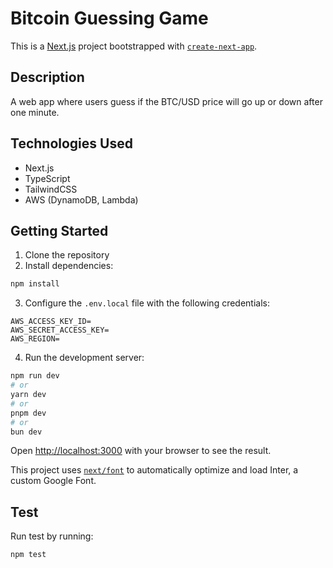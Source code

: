 # Bitcoin Guessing Game

This is a [Next.js](https://nextjs.org/) project bootstrapped with [`create-next-app`](https://github.com/vercel/next.js/tree/canary/packages/create-next-app).

## Description

A web app where users guess if the BTC/USD price will go up or down after one minute.

## Technologies Used

- Next.js
- TypeScript
- TailwindCSS
- AWS (DynamoDB, Lambda)

## Getting Started

1. Clone the repository
2. Install dependencies:
```bash
npm install
```
3. Configure the `.env.local` file with the following credentials:
  ```
AWS_ACCESS_KEY_ID=
AWS_SECRET_ACCESS_KEY=
AWS_REGION=
  ```

4. Run the development server:

```bash
npm run dev
# or
yarn dev
# or
pnpm dev
# or
bun dev
```

Open [http://localhost:3000](http://localhost:3000) with your browser to see the result.

This project uses [`next/font`](https://nextjs.org/docs/basic-features/font-optimization) to automatically optimize and load Inter, a custom Google Font.

## Test

Run test by running:
```bash
npm test
```
